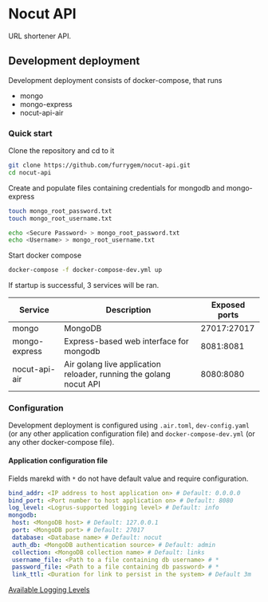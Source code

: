 # Nocut API

URL shortener API.

## Development deployment

Development deployment consists of docker-compose, that runs 

- mongo
- mongo-express
- nocut-api-air

### Quick start

Clone the repository and cd to it
```bash
git clone https://github.com/furrygem/nocut-api.git
cd nocut-api
```

Create and populate files containing credentials for mongodb and mongo-express

```bash
touch mongo_root_password.txt
touch mongo_root_username.txt

echo <Secure Password> > mongo_root_password.txt
echo <Username> > mongo_root_username.txt
```

Start docker compose

```bash
docker-compose -f docker-compose-dev.yml up
```

If startup is successful, 3 services will be ran.

| Service       | Description                                                        | Exposed ports |
|---------------|--------------------------------------------------------------------|---------------|
| mongo         | MongoDB                                                            | 27017:27017   |
| mongo-express | Express-based web interface for mongodb                            | 8081:8081     |
| nocut-api-air | Air golang live application reloader, running the golang nocut API | 8080:8080     |


### Configuration

Development deployment is configured using ``.air.toml``, ``dev-config.yaml`` (or any other application configuration file) and ``docker-compose-dev.yml`` (or any other docker-compose file).

#### Application configuration file

Fields marekd with ``*`` do not have default value and require configuration.

```yaml
bind_addr: <IP address to host application on> # Default: 0.0.0.0
bind_port: <Port number to host application on> # Default: 8080
log_level: <Logrus-supported logging level> # Default: info
mongodb:
 host: <MongoDB host> # Default: 127.0.0.1
 port: <MongoDB port> # Default: 27017
 database: <Database name> # Default: nocut
 auth_db: <MongoDB authentication source> # Default: admin
 collection: <MongoDB collection name> # Default: links
 username_file: <Path to a file containing db username> # *
 password_file: <Path to a file containing db password> # *
 link_ttl: <Duration for link to persist in the system> # Default 3m
```

[Available Logging Levels](https://github.com/sirupsen/logrus#level-logging)

